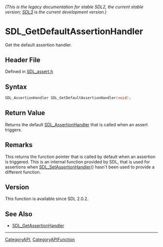 ###### (This is the legacy documentation for stable SDL2, the current stable version; [SDL3](https://wiki.libsdl.org/SDL3/) is the current development version.)
# SDL_GetDefaultAssertionHandler

Get the default assertion handler.

## Header File

Defined in [SDL_assert.h](https://github.com/libsdl-org/SDL/blob/SDL2/include/SDL_assert.h)

## Syntax

```c
SDL_AssertionHandler SDL_GetDefaultAssertionHandler(void);

```

## Return Value

Returns the default [SDL_AssertionHandler](SDL_AssertionHandler) that is
called when an assert triggers.

## Remarks

This returns the function pointer that is called by default when an
assertion is triggered. This is an internal function provided by SDL, that
is used for assertions when
[SDL_SetAssertionHandler](SDL_SetAssertionHandler)() hasn't been used to
provide a different function.

## Version

This function is available since SDL 2.0.2.

## See Also

- [SDL_GetAssertionHandler](SDL_GetAssertionHandler)

----
[CategoryAPI](CategoryAPI), [CategoryAPIFunction](CategoryAPIFunction)

